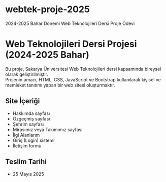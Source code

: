 # webtek-proje-2025
2024-2025 Bahar Dönemi Web Teknolojileri Dersi Proje Ödevi

# Web Teknolojileri Dersi Projesi (2024-2025 Bahar)
Bu proje, Sakarya Üniversitesi Web Teknolojileri dersi kapsamında bireysel olarak geliştirilmiştir.  
Projenin amacı, HTML, CSS, JavaScript ve Bootstrap kullanılarak kişisel ve memleket tanıtımı yapan bir web sitesi oluşturmaktır.

## Site İçeriği
- Hakkımda sayfası
- Özgeçmiş sayfası
- Şehrim sayfası 
- Mirasımız veya Takımımız sayfası
- İlgi Alanlarım 
- Giriş (Login) sistemi 
- İletişim formu 

## Teslim Tarihi
- 25 Mayıs 2025

